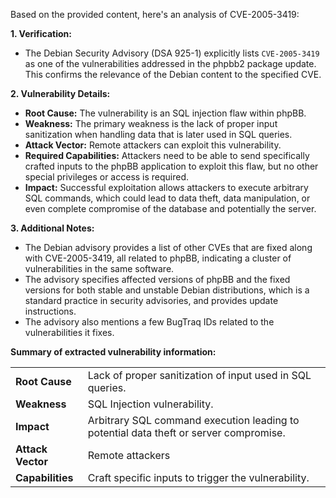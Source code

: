Based on the provided content, here's an analysis of CVE-2005-3419:

**1. Verification:**

*   The Debian Security Advisory (DSA 925-1) explicitly lists `CVE-2005-3419` as one of the vulnerabilities addressed in the phpbb2 package update. This confirms the relevance of the Debian content to the specified CVE.

**2. Vulnerability Details:**

*   **Root Cause:** The vulnerability is an SQL injection flaw within phpBB.
*   **Weakness:** The primary weakness is the lack of proper input sanitization when handling data that is later used in SQL queries.
*   **Attack Vector:** Remote attackers can exploit this vulnerability.
*   **Required Capabilities:** Attackers need to be able to send specifically crafted inputs to the phpBB application to exploit this flaw, but no other special privileges or access is required.
*   **Impact:** Successful exploitation allows attackers to execute arbitrary SQL commands, which could lead to data theft, data manipulation, or even complete compromise of the database and potentially the server.

**3. Additional Notes:**

*   The Debian advisory provides a list of other CVEs that are fixed along with CVE-2005-3419, all related to phpBB, indicating a cluster of vulnerabilities in the same software.
*   The advisory specifies affected versions of phpBB and the fixed versions for both stable and unstable Debian distributions, which is a standard practice in security advisories, and provides update instructions.
*   The advisory also mentions a few BugTraq IDs related to the vulnerabilities it fixes.

**Summary of extracted vulnerability information:**

|                  |                                                                                    |
| ---------------- | ---------------------------------------------------------------------------------- |
| **Root Cause**   | Lack of proper sanitization of input used in SQL queries.                          |
| **Weakness**     | SQL Injection vulnerability.                                                        |
| **Impact**       | Arbitrary SQL command execution leading to potential data theft or server compromise. |
| **Attack Vector** | Remote attackers                                                                   |
| **Capabilities** | Craft specific inputs to trigger the vulnerability.                                  |